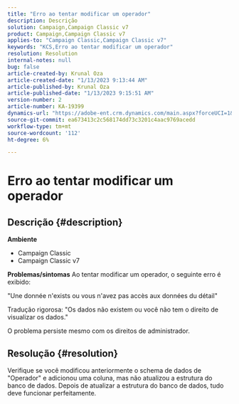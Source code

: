 ```yaml
---
title: "Erro ao tentar modificar um operador"
description: Descrição
solution: Campaign,Campaign Classic v7
product: Campaign,Campaign Classic v7
applies-to: "Campaign Classic,Campaign Classic v7"
keywords: "KCS,Erro ao tentar modificar um operador"
resolution: Resolution
internal-notes: null
bug: false
article-created-by: Krunal Oza
article-created-date: "1/13/2023 9:13:44 AM"
article-published-by: Krunal Oza
article-published-date: "1/13/2023 9:15:51 AM"
version-number: 2
article-number: KA-19399
dynamics-url: "https://adobe-ent.crm.dynamics.com/main.aspx?forceUCI=1&pagetype=entityrecord&etn=knowledgearticle&id=542a2e92-2293-ed11-aad1-6045bd006793"
source-git-commit: ea673413c2c568174dd73c3201c4aac9769acedd
workflow-type: tm+mt
source-wordcount: '112'
ht-degree: 6%

---
```


# Erro ao tentar modificar um operador

## Descrição {#description}

<b>Ambiente</b>
- Campaign Classic
- Campaign Classic v7



<b>Problemas/sintomas</b>
Ao tentar modificar um operador, o seguinte erro é exibido:

&quot;Une donnée n&#39;exists ou vous n&#39;avez pas accès aux données du détail&quot;

Tradução rigorosa: &quot;Os dados não existem ou você não tem o direito de visualizar os dados.&quot;

O problema persiste mesmo com os direitos de administrador.


## Resolução {#resolution}


Verifique se você modificou anteriormente o schema de dados de &quot;Operador&quot; e adicionou uma coluna, mas não atualizou a estrutura do banco de dados. Depois de atualizar a estrutura do banco de dados, tudo deve funcionar perfeitamente.

